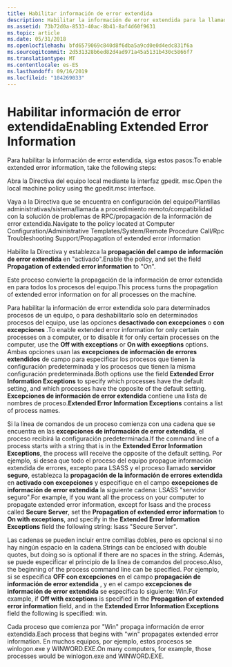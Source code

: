 ```yaml
---
title: Habilitar información de error extendida
description: Habilitar la información de error extendida para la llamada a procedimiento remoto (RPC).
ms.assetid: 73b72d0a-8533-40ac-8b41-8af4d60f9631
ms.topic: article
ms.date: 05/31/2018
ms.openlocfilehash: bfd6579069c840d8f6dba5a9cd0e0d4edc831f6a
ms.sourcegitcommit: 2d531328b6ed82d4ad971a45a5131b430c5866f7
ms.translationtype: MT
ms.contentlocale: es-ES
ms.lasthandoff: 09/16/2019
ms.locfileid: "104269033"
---
```

# <a name="enabling-extended-error-information"></a><span data-ttu-id="f1c40-103">Habilitar información de error extendida</span><span class="sxs-lookup"><span data-stu-id="f1c40-103">Enabling Extended Error Information</span></span>

<span data-ttu-id="f1c40-104">Para habilitar la información de error extendida, siga estos pasos:</span><span class="sxs-lookup"><span data-stu-id="f1c40-104">To enable extended error information, take the following steps:</span></span>

<span data-ttu-id="f1c40-105">Abra la Directiva del equipo local mediante la interfaz gpedit. msc.</span><span class="sxs-lookup"><span data-stu-id="f1c40-105">Open the local machine policy using the gpedit.msc interface.</span></span>

<span data-ttu-id="f1c40-106">Vaya a la Directiva que se encuentra en configuración del equipo/Plantillas administrativas/sistema/llamada a procedimiento remoto/compatibilidad con la solución de problemas de RPC/propagación de la información de error extendida.</span><span class="sxs-lookup"><span data-stu-id="f1c40-106">Navigate to the policy located at Computer Configuration/Administrative Templates/System/Remote Procedure Call/Rpc Troubleshooting Support/Propagation of extended error information</span></span>

<span data-ttu-id="f1c40-107">Habilite la Directiva y establezca la **propagación del campo de información de error extendida** en "activado".</span><span class="sxs-lookup"><span data-stu-id="f1c40-107">Enable the policy, and set the field **Propagation of extended error information** to "On".</span></span>

<span data-ttu-id="f1c40-108">Este proceso convierte la propagación de la información de error extendida en para todos los procesos del equipo.</span><span class="sxs-lookup"><span data-stu-id="f1c40-108">This process turns the propagation of extended error information on for all processes on the machine.</span></span>

<span data-ttu-id="f1c40-109">Para habilitar la información de error extendida solo para determinados procesos de un equipo, o para deshabilitarlo solo en determinados procesos del equipo, use las opciones **desactivado con excepciones** o **con excepciones** .</span><span class="sxs-lookup"><span data-stu-id="f1c40-109">To enable extended error information for only certain processes on a computer, or to disable it for only certain processes on the computer, use the **Off with exceptions** or **On with exceptions** options.</span></span> <span data-ttu-id="f1c40-110">Ambas opciones usan las **excepciones de información de errores extendidos** de campo para especificar los procesos que tienen la configuración predeterminada y los procesos que tienen la misma configuración predeterminada.</span><span class="sxs-lookup"><span data-stu-id="f1c40-110">Both options use the field **Extended Error Information Exceptions** to specify which processes have the default setting, and which processes have the opposite of the default setting.</span></span> <span data-ttu-id="f1c40-111">**Excepciones de información de error extendida** contiene una lista de nombres de proceso.</span><span class="sxs-lookup"><span data-stu-id="f1c40-111">**Extended Error Information Exceptions** contains a list of process names.</span></span>

<span data-ttu-id="f1c40-112">Si la línea de comandos de un proceso comienza con una cadena que se encuentra en las **excepciones de información de error extendida**, el proceso recibirá la configuración predeterminada.</span><span class="sxs-lookup"><span data-stu-id="f1c40-112">If the command line of a process starts with a string that is in the **Extended Error Information Exceptions**, the process will receive the opposite of the default setting.</span></span> <span data-ttu-id="f1c40-113">Por ejemplo, si desea que todo el proceso del equipo propague información extendida de errores, excepto para LSASS y el proceso llamado **servidor seguro**, establezca la **propagación de la información de errores extendida** en **activado con excepciones** y especifique en el campo **excepciones de información de error extendida** la siguiente cadena: LSASS "servidor seguro".</span><span class="sxs-lookup"><span data-stu-id="f1c40-113">For example, if you want all the process on your computer to propagate extended error information, except for lsass and the process called **Secure Server**, set the **Propagation of extended error information** to **On with exceptions**, and specify in the **Extended Error Information Exceptions** field the following string: lsass "Secure Server".</span></span>

<span data-ttu-id="f1c40-114">Las cadenas se pueden incluir entre comillas dobles, pero es opcional si no hay ningún espacio en la cadena.</span><span class="sxs-lookup"><span data-stu-id="f1c40-114">Strings can be enclosed with double quotes, but doing so is optional if there are no spaces in the string.</span></span> <span data-ttu-id="f1c40-115">Además, se puede especificar el principio de la línea de comandos del proceso.</span><span class="sxs-lookup"><span data-stu-id="f1c40-115">Also, the beginning of the process command line can be specified.</span></span> <span data-ttu-id="f1c40-116">Por ejemplo, si se especifica **OFF con excepciones** en el campo **propagación de información de error extendida** , y en el campo **excepciones de información de error extendida** se especifica lo siguiente: Win.</span><span class="sxs-lookup"><span data-stu-id="f1c40-116">For example, if **Off with exceptions** is specified in the **Propagation of extended error information** field, and in the **Extended Error Information Exceptions** field the following is specified: win.</span></span>

<span data-ttu-id="f1c40-117">Cada proceso que comienza por "Win" propaga información de error extendida.</span><span class="sxs-lookup"><span data-stu-id="f1c40-117">Each process that begins with "win" propagates extended error information.</span></span> <span data-ttu-id="f1c40-118">En muchos equipos, por ejemplo, estos procesos se winlogon.exe y WINWORD.EXE.</span><span class="sxs-lookup"><span data-stu-id="f1c40-118">On many computers, for example, those processes would be winlogon.exe and WINWORD.EXE.</span></span>

 

 




